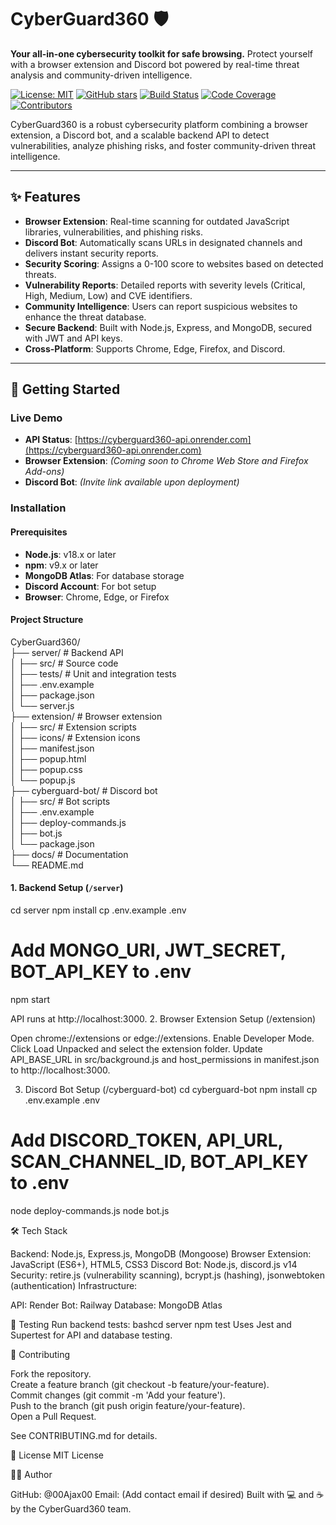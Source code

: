 # CyberGuard360 🛡️

**Your all-in-one cybersecurity toolkit for safe browsing.** Protect yourself with a browser extension and Discord bot powered by real-time threat analysis and community-driven intelligence.

[![License: MIT](https://img.shields.io/badge/License-MIT-yellow.svg)](https://opensource.org/licenses/MIT)
[![GitHub stars](https://img.shields.io/github/stars/00Ajax00/CyberGuard360?style=social)](https://github.com/00Ajax00/CyberGuard360/stargazers)
[![Build Status](https://img.shields.io/github/workflow/status/00Ajax00/CyberGuard360/CI)](https://github.com/00Ajax00/CyberGuard360/actions)
[![Code Coverage](https://img.shields.io/codecov/c/github/00Ajax00/CyberGuard360)](https://codecov.io/gh/00Ajax00/CyberGuard360)
[![Contributors](https://img.shields.io/github/contributors/00Ajax00/CyberGuard360)](https://github.com/00Ajax00/CyberGuard360/graphs/contributors)

CyberGuard360 is a robust cybersecurity platform combining a browser extension, a Discord bot, and a scalable backend API to detect vulnerabilities, analyze phishing risks, and foster community-driven threat intelligence.

---

## ✨ Features

- **Browser Extension**: Real-time scanning for outdated JavaScript libraries, vulnerabilities, and phishing risks.
- **Discord Bot**: Automatically scans URLs in designated channels and delivers instant security reports.
- **Security Scoring**: Assigns a 0-100 score to websites based on detected threats.
- **Vulnerability Reports**: Detailed reports with severity levels (Critical, High, Medium, Low) and CVE identifiers.
- **Community Intelligence**: Users can report suspicious websites to enhance the threat database.
- **Secure Backend**: Built with Node.js, Express, and MongoDB, secured with JWT and API keys.
- **Cross-Platform**: Supports Chrome, Edge, Firefox, and Discord.

---

## 🚀 Getting Started

### Live Demo
- **API Status**: [https://cyberguard360-api.onrender.com](https://cyberguard360-api.onrender.com)
- **Browser Extension**: *(Coming soon to Chrome Web Store and Firefox Add-ons)*
- **Discord Bot**: *(Invite link available upon deployment)*

### Installation

#### Prerequisites
- **Node.js**: v18.x or later
- **npm**: v9.x or later
- **MongoDB Atlas**: For database storage
- **Discord Account**: For bot setup
- **Browser**: Chrome, Edge, or Firefox

#### Project Structure
CyberGuard360/<br>
├── server/                    # Backend API<br>
│   ├── src/                   # Source code<br>
│   ├── tests/                 # Unit and integration tests<br>
│   ├── .env.example<br>
│   ├── package.json<br>
│   └── server.js<br>
├── extension/                 # Browser extension<br>
│   ├── src/                   # Extension scripts<br>
│   ├── icons/                 # Extension icons<br>
│   ├── manifest.json<br>
│   ├── popup.html<br>
│   ├── popup.css<br>
│   └── popup.js<br>
├── cyberguard-bot/            # Discord bot<br>
│   ├── src/                   # Bot scripts<br>
│   ├── .env.example<br>
│   ├── deploy-commands.js<br>
│   ├── bot.js<br>
│   └── package.json<br>
├── docs/                      # Documentation<br>
└── README.md<br>


#### 1. Backend Setup (`/server`)

cd server
npm install
cp .env.example .env
# Add MONGO_URI, JWT_SECRET, BOT_API_KEY to .env
npm start 

API runs at http://localhost:3000.
2. Browser Extension Setup (/extension)

Open chrome://extensions or edge://extensions.
Enable Developer Mode.
Click Load Unpacked and select the extension folder.
Update API_BASE_URL in src/background.js and host_permissions in manifest.json to http://localhost:3000.

3. Discord Bot Setup (/cyberguard-bot)
cd cyberguard-bot
npm install
cp .env.example .env
# Add DISCORD_TOKEN, API_URL, SCAN_CHANNEL_ID, BOT_API_KEY to .env
node deploy-commands.js
node bot.js

🛠️ Tech Stack

Backend: Node.js, Express.js, MongoDB (Mongoose)
Browser Extension: JavaScript (ES6+), HTML5, CSS3
Discord Bot: Node.js, discord.js v14
Security: retire.js (vulnerability scanning), bcrypt.js (hashing), jsonwebtoken (authentication)
Infrastructure:

API: Render
Bot: Railway
Database: MongoDB Atlas

🧪 Testing
Run backend tests:
bashcd server
npm test
Uses Jest and Supertest for API and database testing.

🤝 Contributing

Fork the repository.<br>
Create a feature branch (git checkout -b feature/your-feature).<br>
Commit changes (git commit -m 'Add your feature').<br>
Push to the branch (git push origin feature/your-feature).<br>
Open a Pull Request.

See CONTRIBUTING.md for details.

📜 License
MIT License

👨‍💻 Author

GitHub: @00Ajax00
Email: (Add contact email if desired)
Built with 💻 and ☕ by the CyberGuard360 team.

